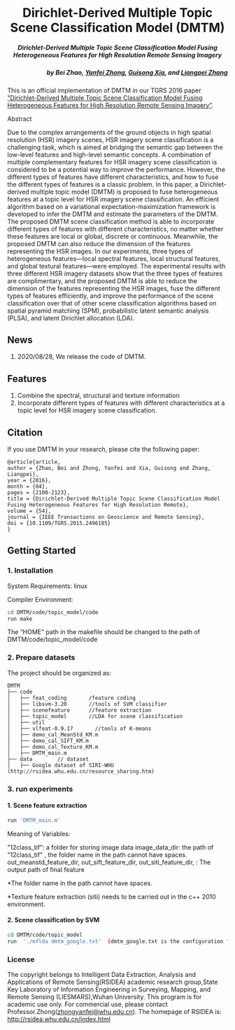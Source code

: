 <h1 align="center">Dirichlet-Derived Multiple Topic Scene Classification Model (DMTM)</h1>
<h5 align="center">Dirichlet-Derived Multiple Topic Scene Classification Model Fusing Heterogeneous Features for High Resolution Remote Sensing Imagery</h5>

<h5 align="right">by <a>Bei Zhao</a>, <a href="http://rsidea.whu.edu.cn/">Yanfei Zhong</a>,  <a href="http://www.captain-whu.com/xia.html">Guisong Xia</a>, and <a href="http://www.lmars.whu.edu.cn/prof_web/zhangliangpei/rs/index.html">Liangpei Zhang</a></h5>


This is an official implementation of DMTM in our TGRS 2016 paper ["Dirichlet-Derived Multiple Topic Scene Classification Model Fusing Heterogeneous Features for High Resolution Remote Sensing Imagery"](https://ieeexplore.ieee.org/document/7329997).

Abstract

Due to the complex arrangements of the ground objects in high spatial resolution (HSR) imagery scenes, HSR imagery scene classification is a challenging task, which is aimed at bridging the semantic gap between the low-level features and high-level semantic concepts. A combination of multiple complementary features for HSR imagery scene classification is considered to be a potential way to improve the performance. However, the different types of features have different characteristics, and how to fuse the different types of features is a classic problem. In this paper, a Dirichlet-derived multiple topic model (DMTM) is proposed to fuse heterogeneous features at a topic level for HSR imagery scene classification. An efficient algorithm based on a variational expectation-maximization framework is developed to infer the DMTM and estimate the parameters of the DMTM. The proposed DMTM scene classification method is able to incorporate different types of features with different characteristics, no matter whether these features are local or global, discrete or continuous. Meanwhile, the proposed DMTM can also reduce the dimension of the features representing the HSR images. In our experiments, three types of heterogeneous features—local spectral features, local structural features, and global textural features—were employed. The experimental results with three different HSR imagery datasets show that the three types of features are complimentary, and the proposed DMTM is able to reduce the dimension of the features representing the HSR images, fuse the different types of features efficiently, and improve the performance of the scene classification over that of other scene classification algorithms based on spatial pyramid matching (SPM), probabilistic latent semantic analysis (PLSA), and latent Dirichlet allocation (LDA).


## News
1. 2020/08/28, We release the code of DMTM.


## Features
1.  Combine the spectral, structural and texture information
2.  Incorporate different types of features with different characteristics at a topic level for HSR imagery scene classification.


## Citation
If you use DMTM in your research, please cite the following paper:
```text
@article{article,
author = {Zhao, Bei and Zhong, Yanfei and Xia, Guisong and Zhang, Liangpei},
year = {2016},
month = {04},
pages = {2108-2123},
title = {Dirichlet-Derived Multiple Topic Scene Classification Model Fusing Heterogeneous Features for High Resolution Remote},
volume = {54},
journal = {IEEE Transactions on Geoscience and Remote Sensing},
doi = {10.1109/TGRS.2015.2496185}
}
```
 

## Getting Started
### 1. Installation
System Requirements: linux

Compiler Environment:
```bash
cd DMTM/code/topic_model/code
run make
```
The “HOME” path in the makefile should be changed to the path of DMTM/code/topic_model/code
### 2. Prepare datasets

The project should be organized as:
```text
DMTM
├── code
│   ├── feat_coding       /feature coding
│   ├── libsvm-3.20       //tools of SVM classifier
│   ├── scenefeature      //feature extraction
│   ├── topic_model       //LDA for scene classification
│   ├── util
│   ├── vlfeat-0.9.17       //tools of K-means
│   ├── demo_cal_MeanStd_KM.m
│   ├── demo_cal_SIFT_KM.m
│   ├── demo_cal_Texture_KM.m
│   ├── DMTM_main.m
├── data        // dataset
│   ├── Google dataset of SIRI-WHU (http://rsidea.whu.edu.cn/resource_sharing.htm)

```

### 3. run experiments

#### 1. Scene feature extraction
```bash
run 'DMTM_main.m'
```
Meaning of Variables:

"12class_tif": a folder for storing image data
image_data_dir: the path of "12class_tif" , the folder name in the path cannot have spaces.
out_meanstd_feature_dir, out_sift_feature_dir, out_siti_feature_dir, : The output path of final feature 

*The folder name in the path cannot have spaces.

*Texture feature extraction (siti) needs to be carried out in the c++ 2010 environment.

#### 2. Scene classification by SVM
```bash
cd DMTM/code/topic_model
run  './mflda dmtm_google.txt'  (dmtm_google.txt is the configuration file)
```


### License
The copyright belongs to Intelligent Data Extraction, Analysis and Applications of Remote Sensing(RSIDEA) academic research group,State Key Laboratory of Information Engineering in Surveying, Mapping, and Remote Sensing (LIESMARS),Wuhan University. This program is for academic use only. For commercial use, please contact Professor.Zhong(zhongyanfei@whu.edu.cn). The homepage of RSIDEA is: http://rsidea.whu.edu.cn/index.html